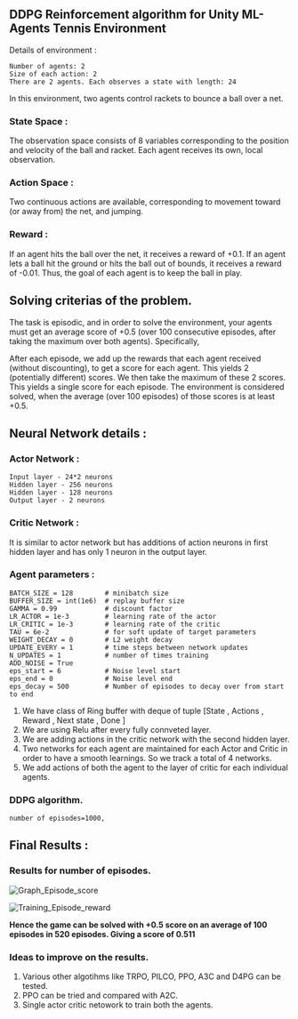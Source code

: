 ## DDPG Reinforcement algorithm for Unity ML-Agents Tennis Environment


Details of environment :
```
Number of agents: 2
Size of each action: 2
There are 2 agents. Each observes a state with length: 24
```
In this environment, two agents control rackets to bounce a ball over a net.

### State Space :

The observation space consists of 8 variables corresponding to the position and velocity of the ball and racket. Each agent receives its own, local observation.

### Action Space :

Two continuous actions are available, corresponding to movement toward (or away from) the net, and jumping.

### Reward :

If an agent hits the ball over the net, it receives a reward of +0.1. If an agent lets a ball hit the ground or hits the ball out of bounds, it receives a reward of -0.01. Thus, the goal of each agent is to keep the ball in play.

## Solving criterias of the problem. 

The task is episodic, and in order to solve the environment, your agents must get an average score of +0.5 (over 100 consecutive episodes, after taking the maximum over both agents). Specifically,

After each episode, we add up the rewards that each agent received (without discounting), to get a score for each agent. This yields 2 (potentially different) scores. We then take the maximum of these 2 scores.
This yields a single score for each episode.
The environment is considered solved, when the average (over 100 episodes) of those scores is at least +0.5.


## Neural Network details :
### Actor Network :
```
Input layer - 24*2 neurons
Hidden layer - 256 neurons
Hidden layer - 128 neurons
Output layer - 2 neurons
```

### Critic Network :
It is similar to actor network but has additions of action neurons in first hidden layer and has only 1 neuron in the output layer. 

### Agent parameters :
```
BATCH_SIZE = 128        # minibatch size
BUFFER_SIZE = int(1e6)  # replay buffer size
GAMMA = 0.99            # discount factor
LR_ACTOR = 1e-3         # learning rate of the actor 
LR_CRITIC = 1e-3        # learning rate of the critic
TAU = 6e-2              # for soft update of target parameters
WEIGHT_DECAY = 0        # L2 weight decay
UPDATE_EVERY = 1        # time steps between network updates
N_UPDATES = 1           # number of times training
ADD_NOISE = True
eps_start = 6           # Noise level start
eps_end = 0             # Noise level end
eps_decay = 500         # Number of episodes to decay over from start to end

```

1. We have class of Ring buffer with deque of tuple [State , Actions , Reward , Next state , Done ]
2. We are using Relu after every fully connveted layer.
3. We are adding actions in the critic network with the second hidden layer.
4. Two networks for each agent are maintained for each Actor and Critic in order to have a smooth learnings. So we track a total of 4 networks.
5. We add actions of both the agent to the layer of critic for each individual agents.

### DDPG algorithm.
```
number of episodes=1000, 
```

## Final Results :

### Results for number of episodes.

![Graph_Episode_score](https://user-images.githubusercontent.com/40532456/124676300-e476b900-de83-11eb-81e4-a195ca248dfd.png)

![Training_Episode_reward](https://user-images.githubusercontent.com/40532456/124676310-e8a2d680-de83-11eb-899e-6576c4a6e7d7.png)


**Hence the game can be solved with +0.5 score on an average of 100 episodes in 520 episodes. Giving a score of 0.511**

### Ideas to improve on the results.

1. Various other algotihms like TRPO, PILCO, PPO, A3C and D4PG can be tested.
2. PPO can be tried and compared with A2C.
3. Single actor critic netowork to train both the agents.
